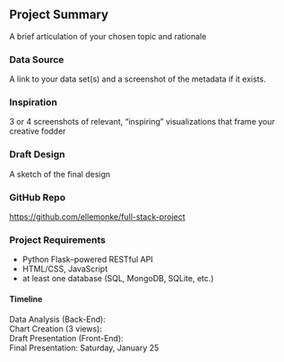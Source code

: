 ## Project Summary
A brief articulation of your chosen topic and rationale

### Data Source
A link to your data set(s) and a screenshot of the metadata if it exists.

### Inspiration
3 or 4 screenshots of relevant, “inspiring” visualizations that frame your creative fodder 

### Draft Design 
A sketch of the final design

### GitHub Repo
https://github.com/ellemonke/full-stack-project

### Project Requirements
- Python Flask–powered RESTful API
- HTML/CSS, JavaScript
- at least one database (SQL, MongoDB, SQLite, etc.)

#### Timeline
Data Analysis (Back-End): <br>
Chart Creation (3 views): <br>
Draft Presentation (Front-End): <br>
Final Presentation: Saturday, January 25